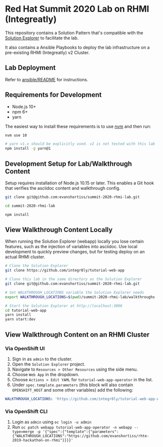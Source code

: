 # Red Hat Summit 2020 Lab on RHMI (Integreatly)

This repository contains a Solution Pattern that's compatible with the
[Solution Explorer](https://github.com/integr8ly/tutorial-web-app) to
facilitate the lab.

It also contains a Ansible Playbooks to deploy the lab infrastructure on a
pre-existing RHMI (Integreatly) v2 Cluster.

## Lab Deployment
Refer to [ansible/README](ansible/README.md) for instructions.

## Requirements for Development

* Node.js 10+
* npm 6+
* yarn

The easiest way to install these requirements is to use
[nvm](https://github.com/nvm-sh/nvm#installation-and-update) and then run:

```bash
nvm use 10

# yarn v1.x should be explicitly used. v2 is not tested with this lab
npm install -g yarn@1
```

## Development Setup for Lab/Walkthrough Content

Setup requires installation of Node.js 10.15 or later. This enables a Git hook
that verifies the asciidoc content and walkthrough config.

```bash
git clone git@github.com:evanshortiss/summit-2020-rhmi-lab.git

cd summit-2020-rhmi-lab

npm install
```

## View Walkthrough Content Locally

When running the Solution Explorer (webapp) locally you lose certain features,
such as the injection of variables into asciidoc. Use local development to
quickly preview changes, but for testing deploy on an actual RHMI cluster.

```bash
# Clone the Solution Explorer
git clone https://github.com/integr8ly/tutorial-web-app

# Clone this lab in the same directory as the Solution Explorer
git clone git@github.com:evanshortiss/summit-2020-rhmi-lab.git

# Set WALKTHROUGH_LOCATIONS variable the Solution Explorer needs
export WALKTHROUGH_LOCATIONS=$(pwd)/summit-2020-rhmi-lab/walkthroughs

# Start the Solution Explorer at http://localhost:3006
cd tutorial-web-app
yarn install
yarn start:dev
```

## View Walkthrough Content on an RHMI Cluster

### Via OpenShift UI
1. Sign in as `admin` to the cluster.
1. Open the `Solution Explorer` project.
1. Navigate to `Resources > Other Resources` using the side menu.
1. Choose `Web App` in the dropdown.
1. Choose `Actions > Edit YAML` for `tutorial-web-app-operator` in the list.
1. Under `spec.template.parameters` (this block will also contain
`OPENSHIFT_HOST` and some other variables) add the following:

```yaml
WALKTHROUGH_LOCATIONS: 'https://github.com/integr8ly/tutorial-web-app-walkthroughs#v1.6.4,https://github.com/evanshortiss/rhte-2019-hackathon-on-rhmi.git'
```

### Via OpenShift CLI
1. Login as `admin` using `oc login -u admin`
1. Run `oc patch webapp tutorial-web-app-operator -n webapp --type=merge -p '{"spec":{"template":{"parameters":{"WALKTHROUGH_LOCATIONS":"https://github.com/evanshortiss/rhte-2019-hackathon-on-rhmi"}}}}'`
